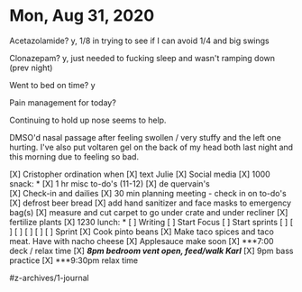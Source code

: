 # Mon, Aug 31, 2020
Acetazolamide? y, 1/8 in trying to see if I can avoid 1/4 and big swings

Clonazepam? y, just needed to fucking sleep and wasn't ramping down
(prev night)

Went to bed on time? y

Pain management for today? 


Continuing to hold up nose seems to help. 

DMSO'd nasal passage after feeling swollen / very stuffy and the left one hurting. I've also put voltaren gel on the back of my head both last night and this morning due to feeling so bad. 

[X] Cristopher ordination when
[X] text Julie
[X] Social media
[X] 1000 snack: *
[X] 1 hr misc to-do's (11-12)
[X] de quervain's	
[X] Check-in and dailies
[X] 30 min planning meeting - check in on to-do's
[X] defrost beer bread
[X] add hand sanitizer and face masks to emergency bag(s)
[X] measure and cut carpet to go under crate and under recliner
[X] fertilize plants
[X] 1230 lunch: *
[ ] Writing
	[ ] Start Focus
	[ ] Start sprints
	[ ] [ ] [ ] [ ] [ ] [ ] Sprint
[X] Cook pinto beans
[X] Make taco spices and taco meat. Have with nacho cheese
[X] Applesauce make soon
[X] ***7:00 deck / relax time
[X] ***8pm bedroom vent open, feed/walk Karl***
[X] 9pm bass practice
[X] ***9:30pm relax time



#z-archives/1-journal